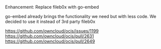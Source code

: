 Enhancement: Replace fileb0x with go-embed

go-embed already brings the functionality we need but with less code. We decided to use it instead of 3rd party fileb0x

https://github.com/owncloud/ocis/issues/1199
https://github.com/owncloud/ocis/pull/2631
https://github.com/owncloud/ocis/pull/2649
